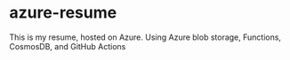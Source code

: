 # azure-resume
This is my resume, hosted on Azure.  Using Azure blob storage, Functions, CosmosDB, and GitHub Actions
